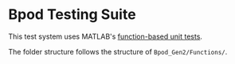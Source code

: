 # Bpod Testing Suite
This test system uses MATLAB's [function-based unit tests](mathworks.com/help/matlab/matlab_prog/write-function-based-unit-tests.html).

The folder structure follows the structure of `Bpod_Gen2/Functions/`.